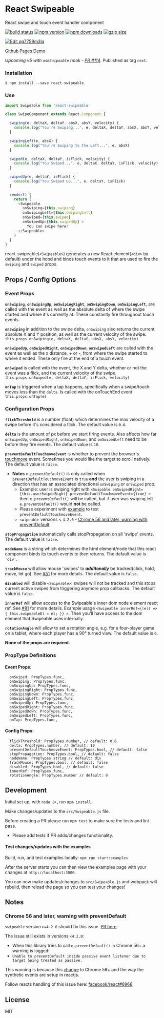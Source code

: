 React Swipeable
=========================

React swipe and touch event handler component

[![build status](https://img.shields.io/travis/dogfessional/react-swipeable/master.svg?style=flat-square)](https://travis-ci.org/dogfessional/react-swipeable) [![npm version](https://img.shields.io/npm/v/react-swipeable.svg?style=flat-square)](https://www.npmjs.com/package/react-swipeable) [![npm downloads](https://img.shields.io/npm/dm/react-swipeable.svg?style=flat-square)](https://www.npmjs.com/package/react-swipeable) [![gzip size](https://flat.badgen.net/bundlephobia/minzip/react-swipeable)](https://bundlephobia.com/result?p=react-swipeable)

[![Edit qq7759m3lq](https://codesandbox.io/static/img/play-codesandbox.svg)](https://codesandbox.io/s/qq7759m3lq?module=%2Fsrc%2FCarousel.js)

[Github Pages Demo](https://dogfessional.github.io/react-swipeable/)

*Upcoming v5 with `useSwipeable` hook - [PR #114](https://github.com/dogfessional/react-swipeable/pull/114)*. Published as tag `next`.

### Installation
```
$ npm install --save react-swipeable
```

### Use
```js
import Swipeable from 'react-swipeable'

class SwipeComponent extends React.Component {

  swiping(e, deltaX, deltaY, absX, absY, velocity) {
    console.log("You're Swiping...", e, deltaX, deltaY, absX, absY, velocity)
  }

  swipingLeft(e, absX) {
    console.log("You're Swiping to the Left...", e, absX)
  }

  swiped(e, deltaX, deltaY, isFlick, velocity) {
    console.log("You Swiped...", e, deltaX, deltaY, isFlick, velocity)
  }

  swipedUp(e, deltaY, isFlick) {
    console.log("You Swiped Up...", e, deltaY, isFlick)
  }

  render() {
    return (
      <Swipeable
        onSwiping={this.swiping}
        onSwipingLeft={this.swipingLeft}
        onSwiped={this.swiped}
        onSwipedUp={this.swipedUp} >
          You can swipe here!
      </Swipeable>
    )
  }
}
```
react-swipeable(`<Swipeable>`) generates a new React element(`<div>` by default) under the hood and binds touch events to it that are used to fire the `swiping` and `swiped` props.

## Props / Config Options

### Event Props

**`onSwiping`**, **`onSwipingUp`**, **`onSwipingRight`**, **`onSwipingDown`**, **`onSwipingLeft`**, are called with the event
as well as the absolute delta of where the swipe started and where it's currently at. These constantly fire throughout touch events.

**`onSwiping`** in addition to the swipe delta, `onSwiping` also returns the current absolute X and Y position, as well as the current velocity of the swipe. `this.props.onSwiping(e, deltaX, deltaY, absX, absY, velocity)`

**`onSwipedUp`**, **`onSwipedRight`**, **`onSwipedDown`**, **`onSwipedLeft`** are called with the event
as well as the x distance, + or -, from where the swipe started to where it ended. These only fire at the end of a touch event.

**`onSwiped`** is called with the event, the X and Y delta, whether or not the event was a flick, and the current velocity of the swipe. `this.props.onSwiped(e, deltaX, deltaY, isFlick, velocity)`

**`onTap`** is triggered when a tap happens, specifically when a swipe/touch moves less than the `delta`. Is called with the onTouchEnd event `this.props.onTap(e)`

### Configuration Props

**`flickThreshold`** is a number (float) which determines the max velocity of a swipe before it's considered a flick. The default value is `0.6`.

**`delta`** is the amount of px before we start firing events. Also affects how far `onSwipedUp`, `onSwipedRight`, `onSwipedDown`, and `onSwipedLeft` need to be before they fire events. The default value is `10`.

**`preventDefaultTouchmoveEvent`** is whether to prevent the browser's [touchmove](https://developer.mozilla.org/en-US/docs/Web/Events/touchmove) event.  Sometimes you would like the target to scroll natively.  The default value is `false`.
 * **Notes** `e.preventDefault()` is only called when `preventDefaultTouchmoveEvent` is `true` **and** the user is swiping in a direction that has an associated directional `onSwiping` or `onSwiped` prop.
   * Example: user is swiping right with `<Swipable onSwipedRight={this.userSwipedRight} preventDefaultTouchmoveEvent={true} >` then `e.preventDefault()` will be called, but if user was swiping left `e.preventDefault()` would **not** be called.
   * Please experiment with [example](http://dogfessional.github.io/react-swipeable/) to test `preventDefaultTouchmoveEvent`.
   * `swipeable` versions < `4.2.0` - [Chrome 56 and later, warning with preventDefault](#chrome-56-and-later-warning-with-preventdefault)

**`stopPropagation`** automatically calls stopPropagation on all 'swipe' events. The default value is `false`.

**`nodeName`** is a string which determines the html element/node that this react component binds its touch events to then returns. The default value is `'div'`.

**`trackMouse`** will allow mouse 'swipes' to ***additonally*** be tracked(click, hold, move, let go). See [#51](https://github.com/dogfessional/react-swipeable/issues/51) for more details. The default value is `false`.

**`disabled`** will disable `<Swipeable>`: swipes will not be tracked and this stops current active swipes from triggering anymore prop callbacks. The default value is `false`.

**`innerRef`** will allow access to the Swipeable's inner dom node element react ref. See [#81](https://github.com/dogfessional/react-swipeable/issues/81) for more details. Example usage `<Swipeable innerRef={(el) => { this.swipeableEl = el; }} >`. Then you'll have access to the dom element that Swipeable uses internally.

**`rotationAngle`** will allow to set a rotation angle, e.g. for a four-player game on a tablet, where each player has a 90° turned view. The default value is `0`.

**None of the props are required.**
### PropType Definitions

#### Event Props:
```
  onSwiped: PropTypes.func,
  onSwiping: PropTypes.func,
  onSwipingUp: PropTypes.func,
  onSwipingRight: PropTypes.func,
  onSwipingDown: PropTypes.func,
  onSwipingLeft: PropTypes.func,
  onSwipedUp: PropTypes.func,
  onSwipedRight: PropTypes.func,
  onSwipedDown: PropTypes.func,
  onSwipedLeft: PropTypes.func,
  onTap: PropTypes.func,
```
#### Config Props:
```
  flickThreshold: PropTypes.number, // default: 0.6
  delta: PropTypes.number, // default: 10
  preventDefaultTouchmoveEvent: PropTypes.bool, // default: false
  stopPropagation: PropTypes.bool, // default: false
  nodeName: PropTypes.string // default: div
  trackMouse: PropTypes.bool, // default: false
  disabled: PropTypes.bool, // default: false
  innerRef: PropTypes.func,
  rotationAngle: PropTypes.number // default: 0
```

## Development

Initial set up, with `node 8+`, run `npm install`.

Make changes/updates to the `src/Swipeable.js` file.

Before creating a PR please run `npm test` to make sure the tests and lint pass.
- Please add tests if PR adds/changes functionality.

#### Test changes/updates with the examples

Build, run, and test examples locally:
`npm run start:examples`

After the server starts you can then view the examples page with your changes at `http://localhost:3000`.

You can now make updates/changes to `src/Swipeable.js` and webpack will rebuild, then reload the page so you can test your changes!

## Notes
### Chrome 56 and later, warning with preventDefault
`swipeable` version `>=4.2.0` should fix this issue. [PR here](https://github.com/dogfessional/react-swipeable/pull/88).

The issue still exists in versions `<4.2.0`:
- When this library tries to call `e.preventDefault()` in Chrome 56+ a warning is logged:
- `Unable to preventDefault inside passive event listener due to target being treated as passive.`

This warning is because this [change](https://developers.google.com/web/updates/2017/01/scrolling-intervention) to Chrome 56+ and the way the synthetic events are setup in reactjs.

Follow reacts handling of this issue here: [facebook/react#8968](https://github.com/facebook/react/issues/8968)

## License

MIT
